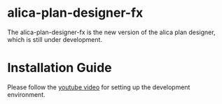 # alica-plan-designer-fx

The alica-plan-designer-fx is the new version of the alica plan designer, which is still under development.

# Installation Guide
Please follow the [youtube video](https://youtu.be/UpeIlNTVzCo) for setting up the development environment.
